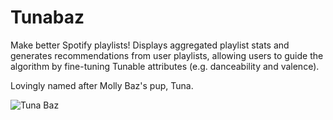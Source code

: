 # Tunabaz

Make better Spotify playlists! Displays aggregated playlist stats and generates recommendations from user playlists, allowing users to guide the algorithm by fine-tuning Tunable attributes (e.g. danceability and valence).

Lovingly named after Molly Baz's pup, Tuna.

![Tuna Baz](https://cdn.shopify.com/s/files/1/0011/7532/2687/articles/Asset_2_1040x.png?v=1574871827)
